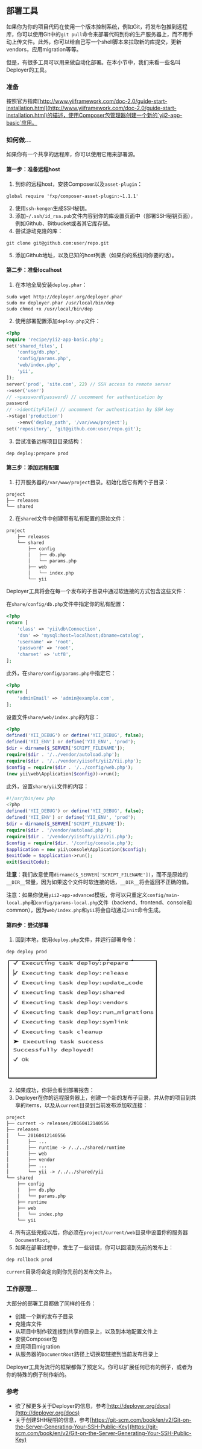 ## 部署工具

如果你为你的项目代码在使用一个版本控制系统，例如Git，将发布包推到远程库，你可以使用Git中的`git pull`命令来部署代码到你的生产服务器上，而不用手动上传文件。此外，你可以给自己写一个shell脚本来拉取新的库提交，更新vendors，应用migration等等。

但是，有很多工具可以用来做自动化部署。在本小节中，我们来看一些名叫Deployer的工具。

### 准备

按照官方指南[http://www.yiiframework.com/doc-2.0/guide-start-installation.html](http://www.yiiframework.com/doc-2.0/guide-start-installation.html)的描述，使用Composer包管理器创建一个新的`yii2-app-basic`应用。

### 如何做...

如果你有一个共享的远程库，你可以使用它用来部署源。

#### 第一步：准备远程host

1. 到你的远程host，安装Composer以及`asset-plugin`：

```
global require 'fxp/composer-asset-plugin:~1.1.1'
```


2. 使用`ssh-kengen`生成SSH秘钥。
3. 添加`~/.ssh/id_rsa.pub`文件内容到你的库设置页面中（部署SSH秘钥页面），例如Github、Bitbucket或者其它库存储。
4. 尝试游动克隆的库：

```
git clone git@github.com:user/repo.git
```

5. 添加Github地址，以及已知的host列表（如果你的系统问你要的话）。

#### 第二步：准备localhost

1. 在本地全局安装`deploy.phar`：

```
sudo wget http://deployer.org/deployer.phar
sudo mv deployer.phar /usr/local/bin/dep
sudo chmod +x /usr/local/bin/dep
```

2. 使用部署配置添加`deploy.php`文件：

```php
<?php
require 'recipe/yii2-app-basic.php';
set('shared_files', [
    'config/db.php',
    'config/params.php',
    'web/index.php',
    'yii',
]);
server('prod', 'site.com', 22) // SSH access to remote server
->user('user')
// ->password(password) // uncomment for authentication by
password
// ->identityFile() // uncomment for authentication by SSH key
->stage('production')
    ->env('deploy_path', '/var/www/project');
set('repository', 'git@github.com:user/repo.git');
```

3. 尝试准备远程项目目录结构：

```
dep deploy:prepare prod
```

#### 第三步：添加远程配置

1. 打开服务器的`/var/www/project`目录。初始化后它有两个子目录：

```
project
├── releases
└── shared
```

2. 在`shared`文件中创建带有私有配置的原始文件：

```
project
    ├── releases
    └── shared
        ├── config
        │   ├── db.php
        │   └── params.php
        ├── web
        │   └── index.php
        └── yii
```

Deployer工具将会在每一个发布的子目录中通过软连接的方式包含这些文件：

在`share/config/db.php`文件中指定你的私有配置：

```php
<?php
return [
    'class' => 'yii\db\Connection',
    'dsn' => 'mysql:host=localhost;dbname=catalog',
    'username' => 'root',
    'password' => 'root',
    'charset' => 'utf8',
];
```

此外，在`share/config/params.php`中指定它：

```php
<?php
return [
    'adminEmail' => 'admin@example.com',
];
```

设置文件`share/web/index.php`的内容：

```php
<?php
defined('YII_DEBUG') or define('YII_DEBUG', false);
defined('YII_ENV') or define('YII_ENV', 'prod');
$dir = dirname($_SERVER['SCRIPT_FILENAME']);
require($dir . '/../vendor/autoload.php');
require($dir . '/../vendor/yiisoft/yii2/Yii.php');
$config = require($dir . '/../config/web.php');
(new yii\web\Application($config))->run();
```

此外，设置`share/yii`文件的内容：

```php
#!/usr/bin/env php
<?php
defined('YII_DEBUG') or define('YII_DEBUG', false);
defined('YII_ENV') or define('YII_ENV', 'prod');
$dir = dirname($_SERVER['SCRIPT_FILENAME']);
require($dir . '/vendor/autoload.php');
require($dir . '/vendor/yiisoft/yii2/Yii.php');
$config = require($dir. '/config/console.php');
$application = new yii\console\Application($config);
$exitCode = $application->run();
exit($exitCode);
```

**注意**：我们故意使用`dirname($_SERVER['SCRIPT_FILENAME'])`，而不是原始的`__DIR__`常量，因为如果这个文件时软连接的话，`__DIR__`将会返回不正确的值。

注意：如果你使用`yii2-app-advanced`模板，你可以只重定义`config/main-local.php`和`config/params-local.php`文件（backend、frontend、console和common），因为`web/index.php`和`yii`将会自动通过`init`命令生成。

#### 第四步：尝试部署

1. 回到本地，使用`deploy.php`文件，并运行部署命令：

```
dep deploy prod
```

![](../images/a1001.png)

2. 如果成功，你将会看到部署报告：
3. Deployer在你的远程服务器上，创建一个新的发布子目录，并从你的项目到共享的items，以及从`current`目录到当前发布添加软连接：

```
project
├── current -> releases/20160412140556
├── releases
│   └── 20160412140556
│       ├── ...
│       ├── runtime -> /../../shared/runtime
│       ├── web
│       ├── vendor
│       ├── ...
│       └── yii -> /../../shared/yii
└── shared
    ├── config
    │   ├── db.php
    │   └── params.php
    ├── runtime
    ├── web
    │   └── index.php
    └── yii
```

4. 所有这些完成以后，你必须在`project/current/web`目录中设置你的服务器`DocumentRoot`。
5. 如果在部署过程中，发生了一些错误，你可以回滚到先前的发布上：

```
dep rollback prod
```

`current`目录将会定向到你先前的发布文件上。

### 工作原理...

大部分的部署工具都做了同样的任务：

- 创建一个新的发布子目录
- 克隆库文件
- 从项目中制作软连接到共享的目录上，以及到本地配置文件上
- 安装Composer包
- 应用项目migration
- 从服务器的`DocumentRoot`路径上切换软链接到当前发布目录上

Deployer工具为流行的框架都做了预定义。你可以扩展任何已有的例子，或者为你的特殊的例子制作新的。

### 参考

- 欲了解更多关于Deployer的信息，参考[http://deployer.org/docs](http://deployer.org/docs)
- 关于创建SHH秘钥的信息，参考[https://git-scm.com/book/en/v2/Git-on-the-Server-Generating-Your-SSH-Public-Key](https://git-scm.com/book/en/v2/Git-on-the-Server-Generating-Your-SSH-Public-Key)
